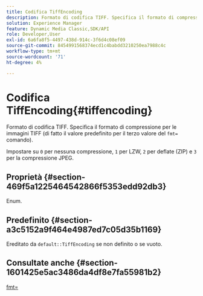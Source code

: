 ```yaml
---
title: Codifica TiffEncoding
description: Formato di codifica TIFF. Specifica il formato di compressione per le immagini TIFF (di fatto il valore predefinito per il terzo valore del comando fmt=).
solution: Experience Manager
feature: Dynamic Media Classic,SDK/API
role: Developer,User
exl-id: 6a6fa8f5-4497-438d-914c-3f6d4c08ef09
source-git-commit: 8454991568374ecd1c4babdd3210250ea7988c4c
workflow-type: tm+mt
source-wordcount: '71'
ht-degree: 4%

---
```


# Codifica TiffEncoding{#tiffencoding}

Formato di codifica TIFF. Specifica il formato di compressione per le immagini TIFF (di fatto il valore predefinito per il terzo valore del `fmt=` comando).

Impostare su `0` per nessuna compressione, `1` per LZW, `2` per deflate (ZIP) e `3` per la compressione JPEG.

## Proprietà {#section-469f5a1225464542866f5353edd92db3}

Enum.

## Predefinito {#section-a3c5152a9f464e4987ed7c05d35b1169}

Ereditato da `default::TiffEncoding` se non definito o se vuoto.

## Consultate anche {#section-1601425e5ac3486da4df8e7fa55981b2}

[fmt=](../../../../../ir-api/http-protocol/image-rendering-api-ref/c-ir-http-protocol-ref/c-ir-http-protocol-command-reference/r-ir-fmt.md#reference-4c743f67d56b47c5b774fcc900ff758c)
